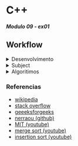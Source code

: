 # C++
***Modulo 09 - ex01***

## Workflow
<details>
  <summary>Desenvolvimento</summary>

### Etapas Iniciais para o Desenvolvimento do Projeto

1. **Definição do Algoritmo Merge-Insert Sort:**
   - [x] Pesquise e entenda o algoritmo Ford-Johnson (merge-insert sort).
   - [x] Planeje a implementação do algoritmo para dois contêineres diferentes (por exemplo, `std::vector` e `std::list`).

2. **Planejamento das Funções Principais:**
   - [x] leitura e validação dos argumentos de entrada.
   - [x] exibir a sequência de inteiros não classificados.
   - [x] aplicar o algoritmo de ordenação usando o primeiro contêiner.
   - [x] aplicar o algoritmo de ordenação usando o segundo contêiner.
   - [ ] medir e exibir o tempo de execução de cada contêiner.
   - [x] tratamento de erros e exibição de mensagens de erro.

3. **Especificação dos Arquivos de Cabeçalho:**
   - [x] Defina as classes e funções no arquivo `PmergeMe.hpp`

4. **Implementação do Arquivo Principal:**
   - [x] Estruture o arquivo `main.cpp` para inicializar o programa e chamar as funções principais

### Próximos Passos
- [ ] Implementar as funções definidas no arquivo de cabeçalho.
- [ ] Testar o programa com diferentes sequências de inteiros.
- [ ] Otimizar o código e corrigir possíveis bugs.

Essa estrutura inicial deve fornecer uma base sólida para o desenvolvimento do projeto conforme as diretrizes fornecidas.

</details>

<details>
  <summary>Subject</summary>
Você deve criar um programa com estas restrições:
- O nome do programa é PmergeMe.
- Seu programa deve ser capaz de usar uma sequência de inteiros 
positivos como argumento.
- Seu programa deve usar o algoritmo merge-insert sort para classificar a 
sequência de inteiros positivos.

Para esclarecer, sim, você precisa usar o algoritmo Ford-Johnson.

- Se ocorrer um erro durante a execução do programa, uma mensagem de erro 
deve ser exibida no erro padrão.

Você deve usar pelo menos dois contêineres diferentes em seu código para
validar este exercício. Seu programa deve ser capaz de lidar com pelo
menos 3000 inteiros diferentes.

É altamente recomendável implementar seu algoritmo para cada contêiner
e, portanto, evitar o uso de uma função genérica.

Aqui estão algumas diretrizes adicionais sobre as informações que você deve 
exibir linha por linha na saída padrão:
- Na primeira linha, você deve exibir um texto explícito seguido pela sequência 
de inteiros positivos não classificados.
- Na segunda linha, você deve exibir um texto explícito seguido pela sequência 
de inteiros positivos classificados.
- Na terceira linha você deve exibir um texto explícito indicando o tempo usado 
pelo seu algoritmo especificando o primeiro contêiner usado para classificar a 
sequência de inteiros positivos.
- Na última linha você deve exibir um texto explícito indicando o tempo usado pelo 
seu algoritmo especificando o segundo contêiner usado para classificar a sequência 
de inteiros positivos.

O formato para a exibição do tempo usado para executar sua classificação
é livre, mas a precisão escolhida deve permitir ver claramente a diferença 
entre os dois contêineres usados.

A indicação do tempo é deliberadamente estranha neste exemplo.
É claro que você tem que indicar o tempo usado para executar todas as suas
operações, tanto a parte de classificação quanto a parte de gerenciamento de dados.

O gerenciamento de erros relacionados a duplicatas é deixado a seu critério.
</details>

<details>
  <summary>Algoritimos</summary>

## Mediana
A mediana é um valor que separa um conjunto de números em duas metades iguais, de tal forma que metade dos números é menor ou igual a esse valor e a outra metade é maior ou igual a ele. Para encontrar a mediana em um array de números desordenados, você precisa primeiro ordenar o array. A definição da mediana depende se o número de elementos no array é ímpar ou par:

1. **Número Ímpar de Elementos**:
   - A mediana é o elemento do meio do array ordenado.
   - Por exemplo, para o array `[3, 1, 4, 1, 5]`, após ordenar `[1, 1, 3, 4, 5]`, a mediana é `3`.

2. **Número Par de Elementos**:
   - A mediana é a média dos dois elementos do meio do array ordenado.
   - Por exemplo, para o array `[3, 1, 4, 1]`, após ordenar `[1, 1, 3, 4]`, a mediana é `(1 + 3) / 2 = 2`.

### Passos para Encontrar a Mediana

1. **Ordenar o Array**:
   - Use um algoritmo de ordenação, como quicksort ou mergesort, para ordenar o array.

2. **Encontrar o Elemento do Meio**:
   - Se o número de elementos `n` for ímpar, a mediana é o elemento na posição `n/2` (índice zero-based).
   - Se o número de elementos `n` for par, a mediana é a média dos elementos nas posições `n/2 - 1` e `n/2`.


***Exemplo de como encontrar a mediana de um array de números desordenados em C++:***

```cpp
#include <iostream>
#include <vector>
#include <algorithm> // Para std::sort

double findMedian(std::vector<int>& nums) {
    std::sort(nums.begin(), nums.end()); // Ordena o array
    int n = nums.size();
    if (n % 2 == 0) {
        // Se o número de elementos é par, retorna a média dos dois elementos do meio
        return (nums[n/2 - 1] + nums[n/2]) / 2.0;
    } else {
        // Se o número de elementos é ímpar, retorna o elemento do meio
        return nums[n/2];
    }
}

int main() {
    std::vector<int> nums = {3, 1, 4, 1, 5};
    double median = findMedian(nums);
    std::cout << "A mediana é: " << median << std::endl;
    return 0;
}
```

*A mediana é uma medida de tendência central que é menos afetada por valores extremos (outliers) do que a média, tornando-a útil em muitas aplicações estatísticas e de análise de dados.*

[↑ Algoritimos ↑](#mediana)

## Binary Search
A **busca binária** (ou **binary search**) é um algoritmo de pesquisa que encontra a posição de um valor alvo dentro de um array ordenado. O algoritmo compara o valor alvo ao elemento do meio do array. Se eles não são iguais, a metade na qual o alvo não pode estar é descartada e a busca continua na metade restante, até que o valor alvo seja encontrado ou o intervalo de busca se torne vazio.

### Passos do Algoritmo

1. **Inicialização**:
   - Defina dois índices, `low` e `high`, que representam os limites inferior e superior do intervalo de busca. Inicialmente, `low` é 0 e `high` é o índice do último elemento do array.

2. **Iteração**:
   - Enquanto `low` for menor ou igual a `high`:
     1. Calcule o índice do meio: `mid = low + (high - low) / 2`.
     2. Compare o elemento no índice `mid` com o valor alvo:
        - Se o elemento no índice `mid` for igual ao valor alvo, o alvo foi encontrado e o índice `mid` é retornado.
        - Se o elemento no índice `mid` for menor que o valor alvo, ajuste `low` para `mid + 1` para continuar a busca na metade superior.
        - Se o elemento no índice `mid` for maior que o valor alvo, ajuste `high` para `mid - 1` para continuar a busca na metade inferior.

3. **Conclusão**:
   - Se `low` ultrapassar `high`, o valor alvo não está presente no array e o algoritmo retorna um valor indicativo de falha (geralmente -1).

***Exemplo de implementação da busca binária em C++:***

```cpp
#include <iostream>
#include <vector>

int binarySearch(const std::vector<int>& arr, int target) {
    int low = 0;
    int high = arr.size() - 1;

    while (low <= high) {
        int mid = low + (high - low) / 2;

        if (arr[mid] == target) {
            return mid; // Elemento encontrado
        } else if (arr[mid] < target) {
            low = mid + 1; // Continuar na metade superior
        } else {
            high = mid - 1; // Continuar na metade inferior
        }
    }

    return -1; // Elemento não encontrado
}

int main() {
    std::vector<int> arr = {1, 2, 3, 4, 5, 6, 7, 8, 9, 10};
    int target = 5;
    int result = binarySearch(arr, target);

    if (result != -1) {
        std::cout << "Elemento encontrado no índice: " << result << std::endl;
    } else {
        std::cout << "Elemento não encontrado." << std::endl;
    }

    return 0;
}
```

### Complexidade

- **Tempo**: O(log n), onde n é o número de elementos no array. A cada iteração, o intervalo de busca é reduzido pela metade.
- **Espaço**: O(1) para a versão iterativa, pois utiliza apenas algumas variáveis adicionais.

[↑ Algoritimos ↑](#mediana)

## Insertion Sort - simples
O **insertion sort**  (ou ordenação por inserção) ordena um array de números iterativamente, inserindo cada novo elemento na posição correta em relação aos elementos já ordenados. A ideia é dividir o array em duas partes: a parte ordenada e a parte não ordenada. Inicialmente, a parte ordenada contém apenas o primeiro elemento, e a parte não ordenada contém o restante dos elementos. Em cada iteração, o próximo elemento da parte não ordenada é removido e inserido na posição correta na parte ordenada.

### Passos do Algoritmo

1. **Inicialização**:
   - Considere o primeiro elemento do array como a parte ordenada.

2. **Iteração**:
   - Para cada elemento `i` do array, começando do segundo elemento (índice 1):
     1. Armazene o valor do elemento atual (`key`).
     2. Compare `key` com os elementos da parte ordenada (à esquerda de `i`).
     3. Desloque os elementos maiores que `key` uma posição para a direita.
     4. Insira `key` na posição correta.

3. **Conclusão**:
   - Repita o processo até que todos os elementos tenham sido inseridos na parte ordenada.

***Exemplo de implementação do insertion sort em C++:***

```cpp
#include <iostream>
#include <vector>

void insertionSort(std::vector<int>& arr) {
    int n = arr.size();
    for (int i = 1; i < n; ++i) {
        int key = arr[i];
        int j = i - 1;

        // Desloca os elementos da parte ordenada que são maiores que key
        while (j >= 0 && arr[j] > key) {
            arr[j + 1] = arr[j];
            --j;
        }
        // Insere key na posição correta
        arr[j + 1] = key;
    }
}

int main() {
    std::vector<int> arr = {5, 2, 9, 1, 5, 6};
    insertionSort(arr);

    std::cout << "Array ordenado: ";
    for (int num : arr) {
        std::cout << num << " ";
    }
    std::cout << std::endl;

    return 0;
}
```

### Complexidade

- **Tempo**:
  - **Melhor caso**: O(n) - Ocorre quando o array já está ordenado.
  - **Pior caso**: O(n^2) - Ocorre quando o array está ordenado em ordem inversa.
  - **Caso médio**: O(n^2) - Em média, o algoritmo precisa comparar e deslocar elementos para cada inserção.

- **Espaço**: O(1) - O algoritmo é in-place, ou seja, não requer espaço adicional significativo além das variáveis temporárias.

### Resumo

O insertion sort é um algoritmo de ordenação simples e eficiente para listas pequenas ou quase ordenadas. Ele funciona construindo a lista ordenada um elemento de cada vez, inserindo cada novo elemento na posição correta em relação aos elementos já ordenados. Embora tenha complexidade de tempo O(n^2) no pior caso, ele é fácil de implementar e pode ser útil em situações onde a simplicidade e a eficiência para listas pequenas são importantes.

[↑ Algoritimos ↑](#mediana)

## Merge Sort - Dividir e conquistar
O **merge sort** (ou ordenação por mesclagem) é um algoritmo de ordenação eficiente e estável que segue o paradigma "dividir para conquistar". Ele divide repetidamente o array em subarrays menores até que cada subarray tenha apenas um elemento, e então mescla esses subarrays de forma ordenada para produzir o array final ordenado.

### Definição

O merge sort ordena um array de números dividindo-o em duas metades, ordenando cada metade recursivamente e, em seguida, mesclando as duas metades ordenadas para produzir um array ordenado.

### Passos do Algoritmo

1. **Divisão**:
   - Divida o array original em duas metades aproximadamente iguais.

2. **Recursão**:
   - Aplique merge sort recursivamente a cada metade até que cada subarray tenha apenas um elemento.

3. **Mesclagem**:
   - Mescle os subarrays ordenados para formar um array ordenado. A mesclagem é feita comparando os elementos dos subarrays e inserindo o menor elemento na posição correta no array final.

***Exemplo de implementação do merge sort em C++:***

```cpp
#include <iostream>
#include <vector>

// Função para mesclar dois subarrays ordenados
void merge(std::vector<int>& arr, int left, int mid, int right) {
    int n1 = mid - left + 1;
    int n2 = right - mid;

    // Cria arrays temporários
    std::vector<int> L(n1);
    std::vector<int> R(n2);

    // Copia os dados para os arrays temporários
    for (int i = 0; i < n1; ++i)
        L[i] = arr[left + i];
    for (int j = 0; j < n2; ++j)
        R[j] = arr[mid + 1 + j];

    // Mescla os arrays temporários de volta no array original
    int i = 0, j = 0, k = left;
    while (i < n1 && j < n2) {
        if (L[i] <= R[j]) {
            arr[k] = L[i];
            ++i;
        } else {
            arr[k] = R[j];
            ++j;
        }
        ++k;
    }

    // Copia os elementos restantes de L, se houver
    while (i < n1) {
        arr[k] = L[i];
        ++i;
        ++k;
    }

    // Copia os elementos restantes de R, se houver
    while (j < n2) {
        arr[k] = R[j];
        ++j;
        ++k;
    }
}

// Função principal do merge sort
void mergeSort(std::vector<int>& arr, int left, int right) {
    if (left < right) {
        int mid = left + (right - left) / 2;

        // Ordena a primeira e a segunda metade
        mergeSort(arr, left, mid);
        mergeSort(arr, mid + 1, right);

        // Mescla as duas metades ordenadas
        merge(arr, left, mid, right);
    }
}

int main() {
    std::vector<int> arr = {12, 11, 13, 5, 6, 7};
    mergeSort(arr, 0, arr.size() - 1);

    std::cout << "Array ordenado: ";
    for (int num : arr) {
        std::cout << num << " ";
    }
    std::cout << std::endl;

    return 0;
}
```

### Complexidade

- **Tempo**:
  - **Melhor caso**: O(n log n)
  - **Pior caso**: O(n log n)
  - **Caso médio**: O(n log n)
  - O merge sort é eficiente e tem a mesma complexidade de tempo em todos os casos, pois sempre divide o array em duas metades e mescla as metades ordenadas.

- **Espaço**: O(n) - O merge sort requer espaço adicional proporcional ao tamanho do array para armazenar os subarrays temporários durante a mesclagem.

### Resumo

O merge sort é um algoritmo de ordenação eficiente e estável que segue o paradigma "dividir para conquistar". Ele divide o array em subarrays menores, ordena cada subarray recursivamente e mescla os subarrays ordenados para produzir o array final ordenado. Com complexidade de tempo O(n log n) em todos os casos, o merge sort é uma escolha sólida para ordenar grandes conjuntos de dados, embora requeira espaço adicional para os subarrays temporários.

[↑ Algoritimos ↑](#mediana)

## Ford-Johnson Algorithm
O **algoritmo Ford-Johnson**, também conhecido como **algoritmo de ordenação por inserção de pares** ou **algoritmo de ordenação de merge-insert**, é um algoritmo de ordenação que visa minimizar o número de comparações necessárias para ordenar um conjunto de números. Ele é particularmente eficiente para conjuntos de dados pequenos a médios.

### Definição

O algoritmo Ford-Johnson é um algoritmo de ordenação que combina técnicas de inserção e mesclagem para ordenar um array de números. Ele é projetado para minimizar o número de comparações, o que o torna eficiente em termos de complexidade de comparação.

### Passos do Algoritmo

1. **Divisão Inicial**:
   - Divida o array original em pares de elementos.
   - Ordene cada par de elementos.

2. **Construção da Sequência Inicial**:
   - Construa uma sequência inicial de elementos ordenados a partir dos pares ordenados.

3. **Inserção de Elementos Restantes**:
   - Insira os elementos restantes na sequência inicial de forma ordenada, utilizando uma técnica de inserção eficiente.

4. **Mesclagem Final**:
   - Mescle as subsequências ordenadas para formar o array final ordenado.

***Exemplo de implementação simplificada do algoritmo Ford-Johnson em C++:***

```cpp
#include <iostream>
#include <vector>
#include <algorithm> // Para std::sort e std::inplace_merge

void insertionSort(std::vector<int>& arr, int left, int right) {
    for (int i = left + 1; i <= right; ++i) {
        int key = arr[i];
        int j = i - 1;
        while (j >= left && arr[j] > key) {
            arr[j + 1] = arr[j];
            --j;
        }
        arr[j + 1] = key;
    }
}

void mergeInsertSort(std::vector<int>& arr, int left, int right) {
    if (left < right) {
        int mid = left + (right - left) / 2;
        mergeInsertSort(arr, left, mid);
        mergeInsertSort(arr, mid + 1, right);
        std::inplace_merge(arr.begin() + left, arr.begin() + mid + 1, arr.begin() + right + 1);
    }
}

void fordJohnsonSort(std::vector<int>& arr) {
    int n = arr.size();
    int sublistSize = std::sqrt(n); // Tamanho das sublistas
    for (int i = 0; i < n; i += sublistSize) {
        insertionSort(arr, i, std::min(i + sublistSize - 1, n - 1));
    }
    mergeInsertSort(arr, 0, n - 1);
}

int main() {
    std::vector<int> arr = {5, 2, 9, 1, 5, 6};
    fordJohnsonSort(arr);

    std::cout << "Array ordenado: ";
    for (int num : arr) {
        std::cout << num << " ";
    }
    std::cout << std::endl;

    return 0;
}
```

### Complexidade

- **Tempo**:
  - O algoritmo Ford-Johnson é projetado para minimizar o número de comparações, mas sua complexidade exata pode variar dependendo da implementação específica. Em geral, ele é eficiente para conjuntos de dados pequenos a médios.

- **Espaço**: O(n) - O algoritmo pode requerer espaço adicional para armazenar subarrays temporários durante a mesclagem.

### Resumo

O algoritmo Ford-Johnson é um algoritmo de ordenação eficiente que combina técnicas de inserção e mesclagem para minimizar o número de comparações necessárias para ordenar um array de números. Ele é particularmente útil para conjuntos de dados pequenos a médios e é projetado para ser eficiente em termos de complexidade de comparação.

[↑ Algoritimos ↑](#mediana)

</details>

### Referencias
- [wikipedia](https://en.wikipedia.org/wiki/Merge-insertion_sort)
- [stack overflow](https://codereview.stackexchange.com/questions/116367/ford-johnson-merge-insertion-sort)
- [geeeksforgeeks](https://www.geeksforgeeks.org/sorting-by-combining-insertion-sort-and-merge-sort-algorithms/)
- [nerraou (github)](https://github.com/nerraou/Ford-Johnson-algorithm)
- [MIT (youtube)](https://www.youtube.com/watch?v=Kg4bqzAqRBM)
- [merge sort (youtube)](https://youtu.be/3j0SWDX4AtU?si=T84jCrEQO-c1nJdy)
- [insertion sort (youtube)](https://www.youtube.com/watch?v=8mJ-OhcfpYg)